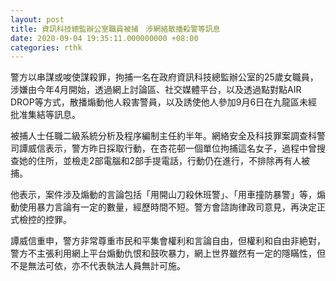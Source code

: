 ```yaml
---
layout: post
title: 資訊科技總監辦公室職員被捕　涉網絡散播殺警等訊息
date: 2020-09-04 19:35:11.000000000 +08:00
categories: rthk
---
```


警方以串謀或唆使謀殺罪，拘捕一名在政府資訊科技總監辦公室的25歲女職員，涉嫌由今年4月開始，透過網上討論區、社交媒體平台，以及透過點對點AIR DROP等方式，散播煽動他人殺害警員，以及誘使他人參加9月6日在九龍區未經批准集結等訊息。

被捕人士任職二級系統分析及程序編制主任約半年。網絡安全及科技罪案調查科警司譚威信表示，警方昨日採取行動，在杏花邨一個單位拘捕這名女子，過程中曾搜查她的住所，並檢走2部電腦和2部手提電話，行動仍在進行，不排除再有人被捕。

他表示，案件涉及煽動的言論包括「用開山刀殺休班警」、「用車撞防暴警」等，煽動使用暴力言論有一定的數量，經歷時間不短。警方會諮詢律政司意見，再決定正式檢控的控罪。

譚威信重申，警方非常尊重市民和平集會權利和言論自由，但權利和自由非絶對，警方不主張利用網上平台煽動仇恨和鼓吹暴力，網上世界雖然有一定的隱瞞性，但不是無法可依，亦不代表執法人員無計可施。
